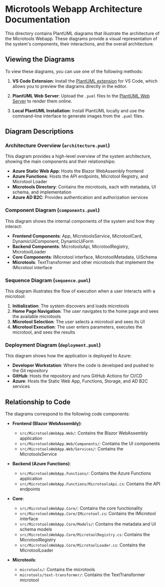 # Microtools Webapp Architecture Documentation

This directory contains PlantUML diagrams that illustrate the architecture of the Microtools Webapp. These diagrams provide a visual representation of the system's components, their interactions, and the overall architecture.

## Viewing the Diagrams

To view these diagrams, you can use one of the following methods:

1. **VS Code Extension**: Install the [PlantUML extension](https://marketplace.visualstudio.com/items?itemName=jebbs.plantuml) for VS Code, which allows you to preview the diagrams directly in the editor.

2. **PlantUML Web Server**: Upload the `.puml` files to the [PlantUML Web Server](http://www.plantuml.com/plantuml/uml/) to render them online.

3. **Local PlantUML Installation**: Install PlantUML locally and use the command-line interface to generate images from the `.puml` files.

## Diagram Descriptions

### Architecture Overview (`architecture.puml`)

This diagram provides a high-level overview of the system architecture, showing the main components and their relationships:

- **Azure Static Web App**: Hosts the Blazor WebAssembly frontend
- **Azure Functions**: Hosts the API endpoints, Microtool Registry, and Microtool Loader
- **Microtools Directory**: Contains the microtools, each with metadata, UI schema, and implementation
- **Azure AD B2C**: Provides authentication and authorization services

### Component Diagram (`components.puml`)

This diagram shows the internal components of the system and how they interact:

- **Frontend Components**: App, MicrotoolsService, MicrotoolCard, DynamicUiComponent, DynamicUiForm
- **Backend Components**: MicrotoolsApi, MicrotoolRegistry, MicrotoolLoader
- **Core Components**: IMicrotool interface, MicrotoolMetadata, UiSchema
- **Microtools**: TextTransformer and other microtools that implement the IMicrotool interface

### Sequence Diagram (`sequence.puml`)

This diagram illustrates the flow of execution when a user interacts with a microtool:

1. **Initialization**: The system discovers and loads microtools
2. **Home Page Navigation**: The user navigates to the home page and sees the available microtools
3. **Microtool Selection**: The user selects a microtool and sees its UI
4. **Microtool Execution**: The user enters parameters, executes the microtool, and sees the results

### Deployment Diagram (`deployment.puml`)

This diagram shows how the application is deployed to Azure:

- **Developer Workstation**: Where the code is developed and pushed to the Git repository
- **GitHub**: Hosts the repository and runs GitHub Actions for CI/CD
- **Azure**: Hosts the Static Web App, Functions, Storage, and AD B2C services

## Relationship to Code

The diagrams correspond to the following code components:

- **Frontend (Blazor WebAssembly)**:
  - `src/MicrotoolsWebApp.Web/`: Contains the Blazor WebAssembly application
  - `src/MicrotoolsWebApp.Web/Components/`: Contains the UI components
  - `src/MicrotoolsWebApp.Web/Services/`: Contains the MicrotoolsService

- **Backend (Azure Functions)**:
  - `src/MicrotoolsWebApp.Functions/`: Contains the Azure Functions application
  - `src/MicrotoolsWebApp.Functions/MicrotoolsApi.cs`: Contains the API endpoints

- **Core**:
  - `src/MicrotoolsWebApp.Core/`: Contains the core functionality
  - `src/MicrotoolsWebApp.Core/IMicrotool.cs`: Contains the IMicrotool interface
  - `src/MicrotoolsWebApp.Core/Models/`: Contains the metadata and UI schema models
  - `src/MicrotoolsWebApp.Core/MicrotoolRegistry.cs`: Contains the MicrotoolRegistry
  - `src/MicrotoolsWebApp.Core/MicrotoolLoader.cs`: Contains the MicrotoolLoader

- **Microtools**:
  - `microtools/`: Contains the microtools
  - `microtools/text-transformer/`: Contains the TextTransformer microtool
